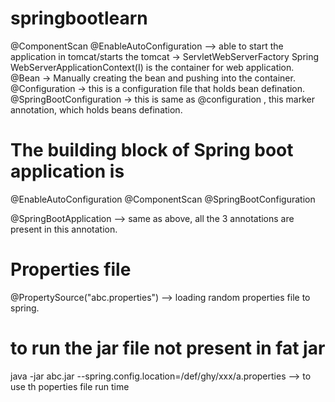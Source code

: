 # springbootlearn
@ComponentScan
@EnableAutoConfiguration --> able to start the application in tomcat/starts the tomcat -> ServletWebServerFactory
Spring WebServerApplicationContext(I) is the container for web application.
@Bean -> Manually creating the bean and pushing into the container.
@Configuration -> this is a configuration file that holds bean defination.
@SpringBootConfiguration -> this is same as @configuration , this marker annotation, which holds beans defination.

# The building block of Spring boot application is 
@EnableAutoConfiguration
@ComponentScan
@SpringBootConfiguration

@SpringBootApplication --> same as above, all the 3 annotations are present in this annotation.

# Properties file
@PropertySource("abc.properties")  --> loading random properties file to spring.

# to run the jar file not present in fat jar
java -jar abc.jar --spring.config.location=/def/ghy/xxx/a.properties  --> to use th poperties file run time

